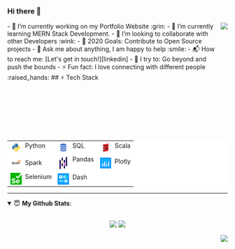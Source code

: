 ### Hi there 👋

<img align="right" height="270px" src="https://media.giphy.com/media/26tn33aiTi1jkl6H6/giphy.gif" />
- 🔭 I’m currently working on my Portfolio Website :grin:
- 🌱 I’m currently learning MERN Stack Development.
- 👯 I’m looking to collaborate with other Developers :wink:
- 🥅 2020 Goals: Contribute to Open Source projects
- 💬 Ask me about anything, I am happy to help :smile:
- 📬 How to reach me: [Let's get in touch!][linkedin]
- 🧗 I try to: Go beyond and push the bounds
- ⚡ Fun fact: I love connecting with different people :raised_hands:
## ⚡ Tech Stack

<table style="background-color: #FFFFFF; border-color: #FFFFFF; margin-left: auto; margin-right: auto;">
	<tbody>
		<tr>
			<td>&nbsp;<img align="left" alt="Visual Studio Code" width="26px" src="https://raw.githubusercontent.com/github/explore/80688e429a7d4ef2fca1e82350fe8e3517d3494d/topics/python/python.png"> Python</td>
			<td>&nbsp;<img align="left" alt="Visual Studio Code" width="26px" src="https://raw.githubusercontent.com/github/explore/80688e429a7d4ef2fca1e82350fe8e3517d3494d/topics/sql/sql.png" /> SQL</td>
			<td>&nbsp;<img align="left" alt="Visual Studio Code" width="26px" src="https://raw.githubusercontent.com/github/explore/80688e429a7d4ef2fca1e82350fe8e3517d3494d/topics/scala/scala.png" /> Scala</td>
		</tr>
		<tr>
		    <td>&nbsp;<img align="left" alt="Visual Studio Code" width="26px" src="img/spark.png" /> Spark</td>
		    <td>&nbsp;<img align="left" alt="Visual Studio Code" width="26px" src="img/pandas.png" /> Pandas</td>
			<td>&nbsp;<img align="left" alt="Visual Studio Code" width="26px" src="img/plotly.png" /> Plotly</td>
		</tr>
		<tr>
			<td>&nbsp;<img align="left" alt="Visual Studio Code" width="26px" src="img/download.jpg" /> Selenium</td>
			<td>&nbsp;<img align="left" alt="Visual Studio Code" width="26px" src="img/Dash.png" /> Dash</td>
			<td>&nbsp;</td>
		</tr>
	</tbody>
</table>


---

<details open>
 <summary> 😇 <b>My Github Stats</b>: </summary>
<br>
<p align = "center">
  <img src = "https://github-readme-stats.vercel.app/api?username=Dav3whit3&show_icons=true&theme=tokyonight&line_height=27">
  <img src = "https://github-readme-stats.vercel.app/api/top-langs/?username=Dav3whit3&hide=css,java,html&theme=tokyonight">
</p>
</details>

<img align="right" src="http://estruyf-github.azurewebsites.net/api/VisitorHit?user=Dav3whit3"/>